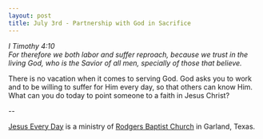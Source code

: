 ```yaml
---
layout: post
title: July 3rd - Partnership with God in Sacrifice
---
```


_I Timothy 4:10  
For therefore we both labor and suffer reproach, because we trust in
the living God, who is the Savior of all men, specially of those that
believe._

There is no vacation when it comes to serving God. God asks you to
work and to be willing to suffer for Him every day, so that others
can know Him. What can you do today to point someone to a faith in
Jesus Christ?

 --

<a href=http://jesuseveryday.net>Jesus Every Day</a> is a ministry of <a href=http://rodgersbaptist.net>Rodgers Baptist Church</a> in Garland, Texas.
